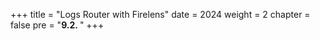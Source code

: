 +++
title = "Logs Router with Firelens"
date = 2024
weight = 2
chapter = false
pre = "<b>9.2. </b>"
+++
